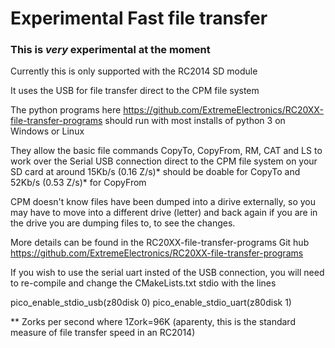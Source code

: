 # Experimental Fast file transfer 

### This is _very_ experimental at the moment

Currently this is only supported with the RC2014 SD module 

It uses the USB for file transfer direct to the CPM file system

The python programs here https://github.com/ExtremeElectronics/RC20XX-file-transfer-programs should run with most installs of python 3
on Windows or Linux

They allow the basic file commands CopyTo, CopyFrom, RM, CAT and LS to work over the Serial USB connection direct to the CPM file system on your SD card at around 15Kb/s (0.16 Z/s)* should be doable for CopyTo and 52Kb/s (0.53 Z/s)* for CopyFrom

CPM doesn't know files have been dumped into a dirive externally, so you may have to move into a different drive (letter) and back again if you are in the drive you are dumping files to, to see the changes. 

More details can be found in the RC20XX-file-transfer-programs Git hub https://github.com/ExtremeElectronics/RC20XX-file-transfer-programs 

If you wish to use the serial uart insted of the USB connection, you will need to re-compile and change the CMakeLists.txt  stdio with the lines

pico_enable_stdio_usb(z80disk  0)
pico_enable_stdio_uart(z80disk  1)

 ** Zorks per second where 1Zork=96K (aparenty, this is the standard measure of file transfer speed in an RC2014)

